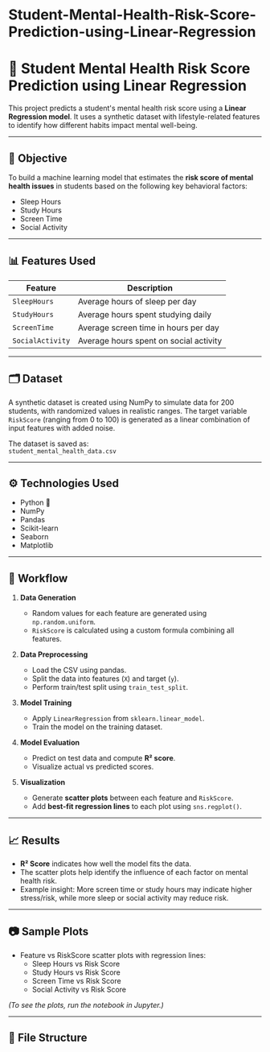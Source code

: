 ﻿# Student-Mental-Health-Risk-Score-Prediction-using-Linear-Regression
# 🧠 Student Mental Health Risk Score Prediction using Linear Regression

This project predicts a student's mental health risk score using a **Linear Regression model**. It uses a synthetic dataset with lifestyle-related features to identify how different habits impact mental well-being.

---

## 📌 Objective

To build a machine learning model that estimates the **risk score of mental health issues** in students based on the following key behavioral factors:

- Sleep Hours
- Study Hours
- Screen Time
- Social Activity

---

## 📊 Features Used

| Feature         | Description                            |
|----------------|----------------------------------------|
| `SleepHours`    | Average hours of sleep per day         |
| `StudyHours`    | Average hours spent studying daily     |
| `ScreenTime`    | Average screen time in hours per day   |
| `SocialActivity`| Average hours spent on social activity |

---

## 🗂️ Dataset

A synthetic dataset is created using NumPy to simulate data for 200 students, with randomized values in realistic ranges. The target variable `RiskScore` (ranging from 0 to 100) is generated as a linear combination of input features with added noise.

The dataset is saved as:  
`student_mental_health_data.csv`

---

## ⚙️ Technologies Used

- Python 🐍
- NumPy
- Pandas
- Scikit-learn
- Seaborn
- Matplotlib

---

## 🧮 Workflow

1. **Data Generation**
   - Random values for each feature are generated using `np.random.uniform`.
   - `RiskScore` is calculated using a custom formula combining all features.

2. **Data Preprocessing**
   - Load the CSV using pandas.
   - Split the data into features (`X`) and target (`y`).
   - Perform train/test split using `train_test_split`.

3. **Model Training**
   - Apply `LinearRegression` from `sklearn.linear_model`.
   - Train the model on the training dataset.

4. **Model Evaluation**
   - Predict on test data and compute **R² score**.
   - Visualize actual vs predicted scores.

5. **Visualization**
   - Generate **scatter plots** between each feature and `RiskScore`.
   - Add **best-fit regression lines** to each plot using `sns.regplot()`.

---

## 📈 Results

- **R² Score** indicates how well the model fits the data.
- The scatter plots help identify the influence of each factor on mental health risk.
- Example insight: More screen time or study hours may indicate higher stress/risk, while more sleep or social activity may reduce risk.

---

## 📷 Sample Plots

- Feature vs RiskScore scatter plots with regression lines:
  - Sleep Hours vs Risk Score
  - Study Hours vs Risk Score
  - Screen Time vs Risk Score
  - Social Activity vs Risk Score

*(To see the plots, run the notebook in Jupyter.)*

---

## 📁 File Structure


